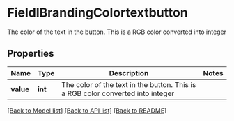 # FieldIBrandingColortextbutton

The color of the text in the button. This is a RGB color converted into integer

## Properties
Name | Type | Description | Notes
------------ | ------------- | ------------- | -------------
**value** | **int** | The color of the text in the button. This is a RGB color converted into integer | 

[[Back to Model list]](../README.md#documentation-for-models) [[Back to API list]](../README.md#documentation-for-api-endpoints) [[Back to README]](../README.md)



